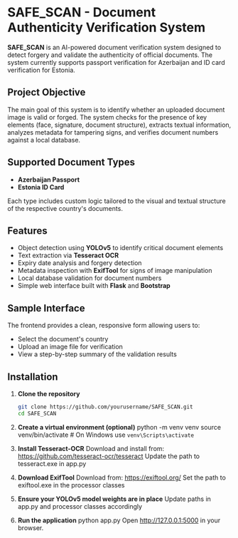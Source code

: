 # SAFE_SCAN - Document Authenticity Verification System

**SAFE_SCAN** is an AI-powered document verification system designed to detect forgery and validate the authenticity of official documents. The system currently supports passport verification for Azerbaijan and ID card verification for Estonia.

## Project Objective

The main goal of this system is to identify whether an uploaded document image is valid or forged. The system checks for the presence of key elements (face, signature, document structure), extracts textual information, analyzes metadata for tampering signs, and verifies document numbers against a local database.

## Supported Document Types

- **Azerbaijan Passport**
- **Estonia ID Card**

Each type includes custom logic tailored to the visual and textual structure of the respective country's documents.

## Features

- Object detection using **YOLOv5** to identify critical document elements
- Text extraction via **Tesseract OCR**
- Expiry date analysis and forgery detection
- Metadata inspection with **ExifTool** for signs of image manipulation
- Local database validation for document numbers
- Simple web interface built with **Flask** and **Bootstrap**

## Sample Interface

The frontend provides a clean, responsive form allowing users to:
- Select the document's country
- Upload an image file for verification
- View a step-by-step summary of the validation results

## Installation

1. **Clone the repository**
   ```bash
   git clone https://github.com/yourusername/SAFE_SCAN.git
   cd SAFE_SCAN

2. **Create a virtual environment (optional)**
python -m venv venv
source venv/bin/activate  # On Windows use `venv\Scripts\activate`

3. **Install Tesseract-OCR**
Download and install from: https://github.com/tesseract-ocr/tesseract
Update the path to tesseract.exe in app.py

4. **Download ExifTool**
Download from: https://exiftool.org/
Set the path to exiftool.exe in the processor classes

5. **Ensure your YOLOv5 model weights are in place**
Update paths in app.py and processor classes accordingly

6. **Run the application**
python app.py
Open http://127.0.0.1:5000 in your browser.
